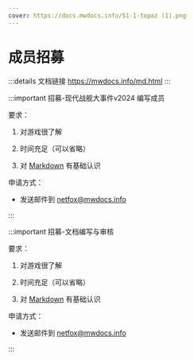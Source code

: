 ```yaml
---
cover: https://docs.mwdocs.info/51-1-topaz (1).png
---
```


# 成员招募
:::details 文档链接
https://mwdocs.info/md.html
:::

:::important 招募-现代战舰大事件v2024 编写成员

要求：

1. 对游戏很了解

2. 时间充足（可以省略）

3. 对 [Markdown](demo/info.html) 有基础认识

申请方式：

- 发送邮件到 netfox@mwdocs.info

:::


:::important 招募-文档编写与审核

要求：

1. 对游戏很了解

2. 时间充足（可以省略）

3. 对 [Markdown](demo/info.html) 有基础认识

申请方式：

- 发送邮件到 netfox@mwdocs.info

:::